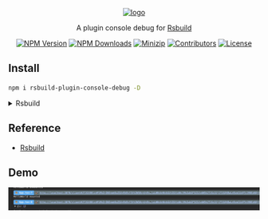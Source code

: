 <p align="center">
<a href="https://www.npmjs.com/package/rsbuild-plugin-console-debug" target="_blank" rel="noopener noreferrer">
<img src="https://api.iconify.design/bi:plugin.svg?color=%23bbeea0" alt="logo" width='100'/></a>
</p>

<p align="center">
  A plugin console debug for <a href="https://rsbuild.dev" target="_blank" rel="noopener noreferrer">Rsbuild</a>
</p>

<p align="center">
  <a href="https://www.npmjs.com/package/rsbuild-plugin-console-debug" target="_blank" rel="noopener noreferrer"><img src="https://badge.fury.io/js/rsbuild-plugin-console-debug.svg" alt="NPM Version" /></a>
  <a href="https://www.npmjs.com/package/rsbuild-plugin-console-debug" target="_blank" rel="noopener noreferrer"><img src="https://img.shields.io/npm/dt/rsbuild-plugin-console-debug.svg?logo=npm" alt="NPM Downloads" /></a>
  <a href="https://bundlephobia.com/result?p=rsbuild-plugin-console-debug" target="_blank" rel="noopener noreferrer"><img src="https://img.shields.io/bundlephobia/minzip/rsbuild-plugin-console-debug" alt="Minizip" /></a>
  <a href="https://github.com/hunghg255/rsbuild-plugin-console-debug/graphs/contributors" target="_blank" rel="noopener noreferrer"><img src="https://img.shields.io/badge/all_contributors-1-orange.svg" alt="Contributors" /></a>
  <a href="https://github.com/hunghg255/rsbuild-plugin-console-debug/blob/main/LICENSE" target="_blank" rel="noopener noreferrer"><img src="https://badgen.net/github/license/hunghg255/rsbuild-plugin-console-debug" alt="License" /></a>
</p>

## Install

```bash
npm i rsbuild-plugin-console-debug -D
```

<details>
<summary>Rsbuild</summary><br>

```ts
// rsbuild.config.ts
import { pluginConsoleDebug } from 'rsbuild-plugin-console-debug';

export default defineConfig({
  plugins: [
    pluginConsoleDebug(),
  ],
});
```

Example: [`playground/`](./playground/)

<br></details>

## Reference

- [Rsbuild](https://rsbuild.dev/)

## Demo

![demo](./assets/demo.png)
